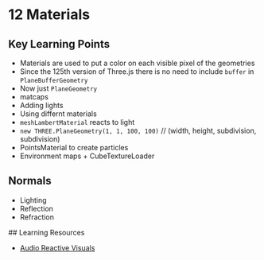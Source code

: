 # 12 Materials 

## Key Learning Points 
- Materials are used to put a color on each visible pixel of the geometries 
- Since the 125th version of Three.js there is no need to include `buffer` in `PlaneBufferGeometry`
- Now just `PlaneGeometry`
- matcaps 
- Adding lights
- Using differnt materials
- `meshLambertMaterial` reacts to light
- `new THREE.PlaneGeometry(1, 1, 100, 100)` // (width, height, subdivision, subdivision)
- PointsMaterial to create particles
- Environment maps + CubeTextureLoader

## Normals
- Lighting 
- Reflection 
- Refraction

## Learning Resources 
- [Audio Reactive Visuals](https://www.youtube.com/watch?v=p-o0gSN5gc4)
